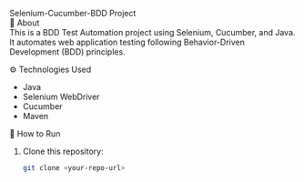 Selenium-Cucumber-BDD Project  
 📌 About  
This is a BDD Test Automation project using Selenium, Cucumber, and Java.  
It automates web application testing following Behavior-Driven Development (BDD) principles.  

⚙️ Technologies Used  
- Java  
- Selenium WebDriver  
- Cucumber  
- Maven  

🚀 How to Run  
1. Clone this repository:  
   ```sh
   git clone <your-repo-url>
